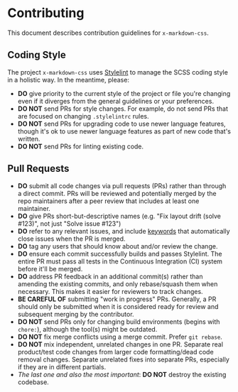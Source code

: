 # Contributing

This document describes contribution guidelines for `x-markdown-css`.

## Coding Style

The project `x-markdown-css` uses [Stylelint](https://stylelint.io) to manage the SCSS coding style in a holistic way. In the meantime, please:

- **DO** give priority to the current style of the project or file you're changing even if it diverges from the general guidelines or your preferences.
- **DO NOT** send PRs for style changes. For example, do not send PRs that are focused on changing `.stylelintrc` rules.
- **DO NOT** send PRs for upgrading code to use newer language features, though it's ok to use newer language features as part of new code that's written.
- **DO NOT** send PRs for linting existing code.

## Pull Requests

- **DO** submit all code changes via pull requests (PRs) rather than through a direct commit. PRs will be reviewed and potentially merged by the repo maintainers after a peer review that includes at least one maintainer.
- **DO** give PRs short-but-descriptive names (e.g. "Fix layout drift (solve #123)", not just "Solve issue #123")
- **DO** refer to any relevant issues, and include [keywords](https://help.github.com/articles/closing-issues-via-commit-messages) that automatically close issues when the PR is merged.
- **DO** tag any users that should know about and/or review the change.
- **DO** ensure each commit successfully builds and passes Stylelint. The entire PR must pass all tests in the Continuous Integration (CI) system before it'll be merged.
- **DO** address PR feedback in an additional commit(s) rather than amending the existing commits, and only rebase/squash them when necessary.  This makes it easier for reviewers to track changes.
- **BE CAREFUL OF** submitting "work in progress" PRs. Generally, a PR should only be submitted when it is considered ready for review and subsequent merging by the contributor.
- **DO NOT** send PRs only for changing build environments (begins with `chore:`), although the tool(s) might be outdated.
- **DO NOT** fix merge conflicts using a merge commit. Prefer `git rebase`.
- **DO NOT** mix independent, unrelated changes in one PR. Separate real product/test code changes from larger code formatting/dead code removal changes. Separate unrelated fixes into separate PRs, especially if they are in different partials.
- *The last one and also the most important*: **DO NOT** destroy the existing codebase.
